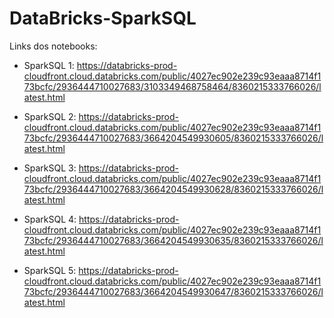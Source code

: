 # DataBricks-SparkSQL

Links dos notebooks:

* SparkSQL 1: https://databricks-prod-cloudfront.cloud.databricks.com/public/4027ec902e239c93eaaa8714f173bcfc/2936444710027683/3103349468758464/8360215333766026/latest.html

* SparkSQL 2: https://databricks-prod-cloudfront.cloud.databricks.com/public/4027ec902e239c93eaaa8714f173bcfc/2936444710027683/3664204549930605/8360215333766026/latest.html

* SparkSQL 3: https://databricks-prod-cloudfront.cloud.databricks.com/public/4027ec902e239c93eaaa8714f173bcfc/2936444710027683/3664204549930628/8360215333766026/latest.html

* SparkSQL 4: https://databricks-prod-cloudfront.cloud.databricks.com/public/4027ec902e239c93eaaa8714f173bcfc/2936444710027683/3664204549930635/8360215333766026/latest.html

* SparkSQL 5: https://databricks-prod-cloudfront.cloud.databricks.com/public/4027ec902e239c93eaaa8714f173bcfc/2936444710027683/3664204549930647/8360215333766026/latest.html
